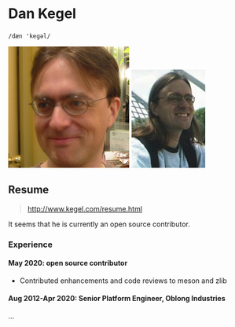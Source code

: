 # Dan Kegel

`/dæn 'keɡəl/`

![Dan Kegel](./images/dan_kegel0.png)
![Dan Kegel](./images/dan_kegel1.jpg)

## Resume

> <http://www.kegel.com/resume.html>

It seems that he is currently an open source contributor.

### Experience

#### May 2020: open source contributor

- Contributed enhancements and code reviews to meson and zlib

#### Aug 2012-Apr 2020: Senior Platform Engineer, Oblong Industries

...

